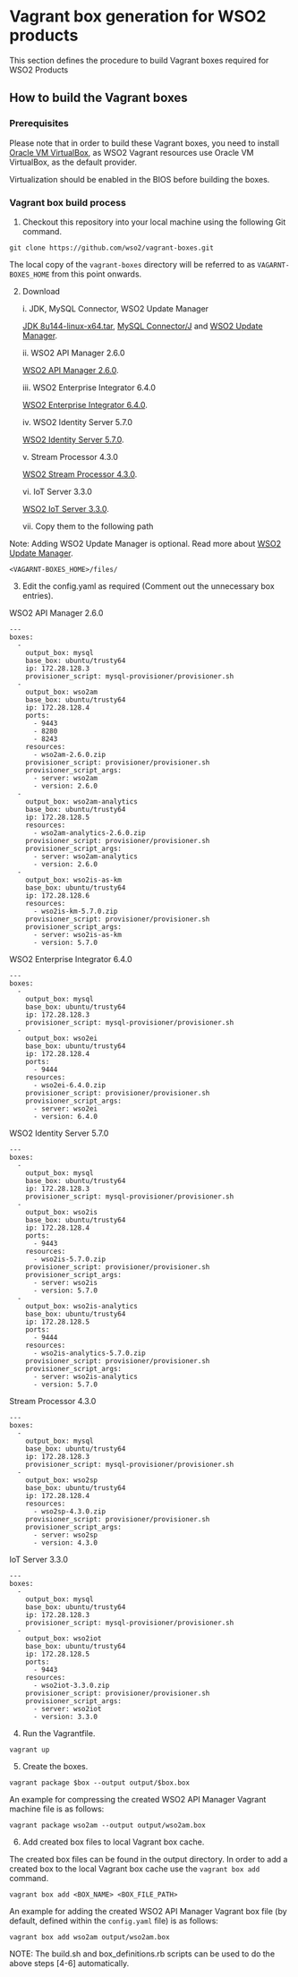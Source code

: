 # Vagrant box generation for WSO2 products

This section defines the procedure to build Vagrant boxes required for WSO2 Products

## How to build the Vagrant boxes

### Prerequisites

Please note that in order to build these Vagrant boxes, you need to install
[Oracle VM VirtualBox](http://www.oracle.com/technetwork/server-storage/virtualbox/downloads/index.html),
as WSO2 Vagrant resources use Oracle VM VirtualBox, as the default provider.

Virtualization should be enabled in the BIOS before building the boxes.

### Vagrant box build process


1. Checkout this repository into your local machine using the following Git command.
```
git clone https://github.com/wso2/vagrant-boxes.git
```
The local copy of the `vagrant-boxes` directory will be referred to as `VAGARNT-BOXES_HOME` from this point onwards.

2. Download

   i. JDK, MySQL Connector, WSO2 Update Manager

      [JDK 8u144-linux-x64.tar](http://www.oracle.com/technetwork/java/javase/downloads/jdk8-downloads-2133151.html), [MySQL Connector/J](https://dev.mysql.com/downloads/connector/j/) and [WSO2 Update Manager](https://wso2.com/wum/download).

   ii. WSO2 API Manager 2.6.0

      [WSO2 API Manager 2.6.0](https://wso2.com/api-management/#download).

   iii. WSO2 Enterprise Integrator 6.4.0

      [WSO2 Enterprise Integrator 6.4.0](https://wso2.com/integration#download).

   iv. WSO2 Identity Server 5.7.0

      [WSO2 Identity Server 5.7.0](https://wso2.com/identity-and-access-management#download).

   v. Stream Processor 4.3.0

      [WSO2 Stream Processor 4.3.0](https://wso2.com/analytics#download).

   vi. IoT Server 3.3.0

      [WSO2 IoT Server 3.3.0](https://wso2.com/iot#download).

   vii. Copy them to the following path

Note: Adding WSO2 Update Manager is optional. Read more about [WSO2 Update Manager](https://wso2.com/wum/).

```
<VAGARNT-BOXES_HOME>/files/
```
3. Edit the config.yaml as required (Comment out the unnecessary box entries).

WSO2 API Manager 2.6.0
```
---
boxes:
  -
    output_box: mysql
    base_box: ubuntu/trusty64
    ip: 172.28.128.3
    provisioner_script: mysql-provisioner/provisioner.sh
  -
    output_box: wso2am
    base_box: ubuntu/trusty64
    ip: 172.28.128.4
    ports:
      - 9443
      - 8280
      - 8243
    resources:
      - wso2am-2.6.0.zip
    provisioner_script: provisioner/provisioner.sh
    provisioner_script_args:
      - server: wso2am
      - version: 2.6.0
  -
    output_box: wso2am-analytics
    base_box: ubuntu/trusty64
    ip: 172.28.128.5
    resources:
      - wso2am-analytics-2.6.0.zip
    provisioner_script: provisioner/provisioner.sh
    provisioner_script_args:
      - server: wso2am-analytics
      - version: 2.6.0
  -
    output_box: wso2is-as-km
    base_box: ubuntu/trusty64
    ip: 172.28.128.6
    resources:
      - wso2is-km-5.7.0.zip
    provisioner_script: provisioner/provisioner.sh
    provisioner_script_args:
      - server: wso2is-as-km
      - version: 5.7.0

```
WSO2 Enterprise Integrator 6.4.0
```
---
boxes:
  -
    output_box: mysql
    base_box: ubuntu/trusty64
    ip: 172.28.128.3
    provisioner_script: mysql-provisioner/provisioner.sh
  -
    output_box: wso2ei
    base_box: ubuntu/trusty64
    ip: 172.28.128.4
    ports:
      - 9444
    resources:
      - wso2ei-6.4.0.zip
    provisioner_script: provisioner/provisioner.sh
    provisioner_script_args:
      - server: wso2ei
      - version: 6.4.0

```
WSO2 Identity Server 5.7.0
```
---
boxes:
  -
    output_box: mysql
    base_box: ubuntu/trusty64
    ip: 172.28.128.3
    provisioner_script: mysql-provisioner/provisioner.sh
  -
    output_box: wso2is
    base_box: ubuntu/trusty64
    ip: 172.28.128.4
    ports:
      - 9443
    resources:
      - wso2is-5.7.0.zip
    provisioner_script: provisioner/provisioner.sh
    provisioner_script_args:
      - server: wso2is
      - version: 5.7.0
  -
    output_box: wso2is-analytics
    base_box: ubuntu/trusty64
    ip: 172.28.128.5
    ports:
      - 9444
    resources:
      - wso2is-analytics-5.7.0.zip
    provisioner_script: provisioner/provisioner.sh
    provisioner_script_args:
      - server: wso2is-analytics
      - version: 5.7.0
```
Stream Processor 4.3.0
```
---
boxes:
  -
    output_box: mysql
    base_box: ubuntu/trusty64
    ip: 172.28.128.3
    provisioner_script: mysql-provisioner/provisioner.sh
  -
    output_box: wso2sp
    base_box: ubuntu/trusty64
    ip: 172.28.128.4
    resources:
      - wso2sp-4.3.0.zip
    provisioner_script: provisioner/provisioner.sh
    provisioner_script_args:
      - server: wso2sp
      - version: 4.3.0
```
IoT Server 3.3.0
```
---
boxes:
  -
    output_box: mysql
    base_box: ubuntu/trusty64
    ip: 172.28.128.3
    provisioner_script: mysql-provisioner/provisioner.sh
  -
    output_box: wso2iot
    base_box: ubuntu/trusty64
    ip: 172.28.128.5
    ports:
      - 9443
    resources:
      - wso2iot-3.3.0.zip
    provisioner_script: provisioner/provisioner.sh
    provisioner_script_args:
      - server: wso2iot
      - version: 3.3.0
```

4. Run the Vagrantfile.
```
vagrant up
```

5. Create the boxes.
```
vagrant package $box --output output/$box.box
```
An example for compressing the created WSO2 API Manager Vagrant machine file is as follows:

```
vagrant package wso2am --output output/wso2am.box
```

6. Add created box files to local Vagrant box cache.

The created box files can be found in the output directory. In order to add a created box to the local Vagrant box cache use the `vagrant box add` command.

```
vagrant box add <BOX_NAME> <BOX_FILE_PATH>
```

An example for adding the created WSO2 API Manager Vagrant box file (by default, defined
within the `config.yaml` file) is as follows:

```
vagrant box add wso2am output/wso2am.box
```

NOTE: The build.sh and box_definitions.rb scripts can be used to do the above steps [4-6] automatically.
